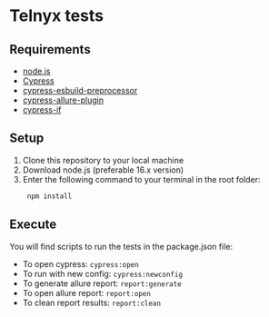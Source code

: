 # Telnyx tests

## Requirements

 - [node.js](https://nodejs.org/)
 - [Cypress](https://cypress.io/)
 - [cypress-esbuild-preprocessor](https://www.npmjs.com/package/@bahmutov/cypress-esbuild-preprocessor)
 - [cypress-allure-plugin](https://www.npmjs.com/package/@shelex/cypress-allure-plugin)
 - [cypress-if](https://github.com/bahmutov/cypress-if)

## Setup

1. Clone this repository to your local machine
2. Download node.js (preferable 16.x version)
3. Enter the following command to your terminal in the root folder:
      ```bash
       npm install
      ```

## Execute

You will find scripts to run the tests in the package.json file:

- To open cypress:
    `cypress:open`
- To run with new config:
    `cypress:newconfig`
- To generate allure report:
    `report:generate`
- To open allure report:
    `report:open`
- To clean report results:
    `report:clean`

